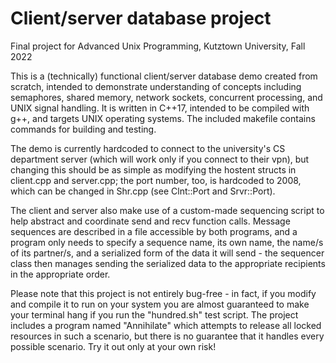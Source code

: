 # Client/server database project
Final project for Advanced Unix Programming, Kutztown University, Fall 2022

This is a (technically) functional client/server database demo created from scratch, intended to demonstrate understanding of concepts including semaphores, shared memory, network sockets, concurrent processing, and UNIX signal handling. It is written in C++17, intended to be compiled with g++, and targets UNIX operating systems. The included makefile contains commands for building and testing.

The demo is currently hardcoded to connect to the university's CS department server (which will work only if you connect to their vpn), but changing this should be as simple as modifying the hostent structs in client.cpp and server.cpp; the port number, too, is hardcoded to 2008, which can be changed in Shr.cpp (see Clnt::Port and Srvr::Port).

The client and server also make use of a custom-made sequencing script to help abstract and coordinate send and recv function calls. Message sequences are described in a file accessible by both programs, and a program only needs to specify a sequence name, its own name, the name/s of its partner/s, and a serialized form of the data it will send - the sequencer class then manages sending the serialized data to the appropriate recipients in the appropriate order.

Please note that this project is not entirely bug-free - in fact, if you modify and compile it to run on your system you are almost guaranteed to make your terminal hang if you run the "hundred.sh" test script. The project includes a program named "Annihilate" which attempts to release all locked resources in such a scenario, but there is no guarantee that it handles every possible scenario. Try it out only at your own risk!
